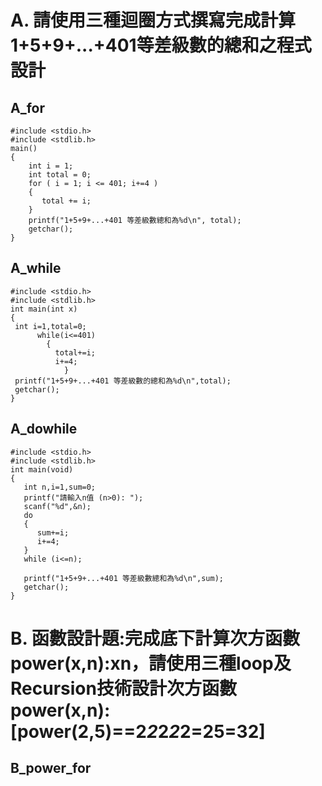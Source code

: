 # A. 請使用三種迴圈方式撰寫完成計算1+5+9+...+401等差級數的總和之程式設計
## A_for
```
#include <stdio.h>
#include <stdlib.h> 
main() 
{
    int i = 1;
    int total = 0;
    for ( i = 1; i <= 401; i+=4 )
    {  
       total += i;
    }
    printf("1+5+9+...+401 等差級數總和為%d\n", total);
    getchar();
}
```
## A_while
```
#include <stdio.h>
#include <stdlib.h>
int main(int x)
{
 int i=1,total=0;
	  while(i<=401)
	    {
		  total+=i;
		  i+=4; 
            }
 printf("1+5+9+...+401 等差級數的總和為%d\n",total);
 getchar();
}
```
## A_dowhile
```
#include <stdio.h>
#include <stdlib.h>
int main(void)
{
   int n,i=1,sum=0;
   printf("請輸入n值 (n>0): ");
   scanf("%d",&n);	
   do
   {
      sum+=i;
      i+=4;
   }
   while (i<=n);
   
   printf("1+5+9+...+401 等差級數總和為%d\n",sum);
   getchar();
}
```
# B. 函數設計題:完成底下計算次方函數 power(x,n):x**n，請使用三種loop及Recursion技術設計次方函數power(x,n): [power(2,5)==2*2*2*2*2=2**5=32]
## B_power_for
